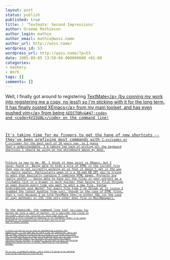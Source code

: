 ```yaml
---
layout: post
status: publish
published: true
title: ! 'Textmate: Second Impressions'
author: Graeme Mathieson
author_login: mathie
author_email: mathie@woss.name
author_url: http://woss.name/
wordpress_id: 53
wordpress_url: http://woss.name/?p=53
date: 2005-09-05 13:58:04.000000000 +01:00
categories:
- Geekery
- Work
tags: []
comments: []
---
```

Well, I finally got around to registering <a href="http:&#47;&#47;macromates.com&#47;">TextMate<&#47;a> (by conning my work into registering me a copy, no less!) so I'm sticking with it for the long term.  It has finally ousted <a href="http:&#47;&#47;www.xemacs.org&#47;">XEmacs<&#47;a> from my main toolset, and has even pushed <a href="http:&#47;&#47;vim.org&#47;" title="Vi IMproved!">vim<&#47;a> from being <code>$EDITOR<&#47;code> and <code>$VISUAL<&#47;code> on the command line!

It's taking time for my fingers to get the hang of new shortcuts -- they've been prefixing most commands with <code>C-x<&#47;code> or <code>C-c<&#47;code> for the best part of 10 years now, so I guess that's understandable.  I'm taking the tack of writing all the keyboard shortcuts I should be using on the whiteboard above my desk.

Folding is new to me.  OK, I think it does exist in XEmacs, but I never found it.  Being able to hide a pile of HTML in the current file that you're not currently working on so that it doesn't get in the way is really useful.  Particularly when it's a 30-odd KB ZPT you're trying to edit that basically contains 5 complete HTML pages.  Projects are really useful -- being able to have all the files in your project as a clickable list in a drawer is much quicker than having to flick through an open dialog every time you want to edit a new file.  Syntax highlighting Just Works&trade; for every file type I've thrown at it (since I grabbed the latest bundles from svn), though in the case of DTML files, that's just because I've told TextMate they're either SQL (in the case of zsql methods) or CSS (the only other dtml file in MailManager).

On the downside, the command line tool <code>tm<&#47;code> has gotten me into a spot of bother.  It's <em>way<&#47;em> too close to <code>rm<&#47;code>, which has resulted in, more than once, me deleting a file instead of opening it in TextMate!  Argh!  I've since aliased it to <code>textmate<&#47;code> in my shell and try to use that to launch instead.

I think I'd like to try my hand at implementing a bundle that supports CVS, in the same way as there's one for Subversion, Darcs and SVK already.  Despite not particularly liking it, I'm stuck with using CVS for some projects, at least for the medium term, so I'd like to have some of the same support as the folks that use these new fangled revision control systems.  It shouldn't be too hard to port the existing Subversion bundle across, I reckon.  Something for the weekend, perhaps.

All in all, a wonderful editor, and I think I'm going to be spending a lot of my time with it from now on.
